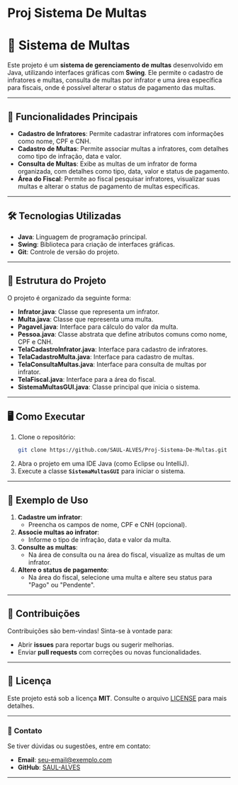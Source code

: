 # Proj Sistema De Multas


# 🚦 **Sistema de Multas**

Este projeto é um **sistema de gerenciamento de multas** desenvolvido em Java, utilizando interfaces gráficas com **Swing**. Ele permite o cadastro de infratores e multas, consulta de multas por infrator e uma área específica para fiscais, onde é possível alterar o status de pagamento das multas.

---

## 🚀 **Funcionalidades Principais**

- **Cadastro de Infratores**: Permite cadastrar infratores com informações como nome, CPF e CNH.
- **Cadastro de Multas**: Permite associar multas a infratores, com detalhes como tipo de infração, data e valor.
- **Consulta de Multas**: Exibe as multas de um infrator de forma organizada, com detalhes como tipo, data, valor e status de pagamento.
- **Área do Fiscal**: Permite ao fiscal pesquisar infratores, visualizar suas multas e alterar o status de pagamento de multas específicas.

---

## 🛠️ **Tecnologias Utilizadas**

- **Java**: Linguagem de programação principal.
- **Swing**: Biblioteca para criação de interfaces gráficas.
- **Git**: Controle de versão do projeto.

---

## 📂 **Estrutura do Projeto**

O projeto é organizado da seguinte forma:

- **Infrator.java**: Classe que representa um infrator.
- **Multa.java**: Classe que representa uma multa.
- **Pagavel.java**: Interface para cálculo do valor da multa.
- **Pessoa.java**: Classe abstrata que define atributos comuns como nome, CPF e CNH.
- **TelaCadastroInfrator.java**: Interface para cadastro de infratores.
- **TelaCadastroMulta.java**: Interface para cadastro de multas.
- **TelaConsultaMultas.java**: Interface para consulta de multas por infrator.
- **TelaFiscal.java**: Interface para a área do fiscal.
- **SistemaMultasGUI.java**: Classe principal que inicia o sistema.

---

## 🖥️ **Como Executar**

1. Clone o repositório:
   ```bash
   git clone https://github.com/SAUL-ALVES/Proj-Sistema-De-Multas.git
   ```
2. Abra o projeto em uma IDE Java (como Eclipse ou IntelliJ).
3. Execute a classe **`SistemaMultasGUI`** para iniciar o sistema.

---

## 🎨 **Exemplo de Uso**

1. **Cadastre um infrator**:
   - Preencha os campos de nome, CPF e CNH (opcional).
2. **Associe multas ao infrator**:
   - Informe o tipo de infração, data e valor da multa.
3. **Consulte as multas**:
   - Na área de consulta ou na área do fiscal, visualize as multas de um infrator.
4. **Altere o status de pagamento**:
   - Na área do fiscal, selecione uma multa e altere seu status para "Pago" ou "Pendente".

---

## 🤝 **Contribuições**

Contribuições são bem-vindas! Sinta-se à vontade para:
- Abrir **issues** para reportar bugs ou sugerir melhorias.
- Enviar **pull requests** com correções ou novas funcionalidades.

---

## 📄 **Licença**

Este projeto está sob a licença **MIT**. Consulte o arquivo [LICENSE](LICENSE) para mais detalhes.

---

### 📧 **Contato**

Se tiver dúvidas ou sugestões, entre em contato:
- **Email**: seu-email@exemplo.com
- **GitHub**: [SAUL-ALVES](https://github.com/SAUL-ALVES)

---


